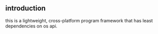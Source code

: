 ## introduction

this is a lightweight, cross-platform program framework
that has least dependencies on os api.
